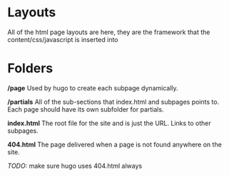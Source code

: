 # Layouts
All of the html page layouts are here, they are the framework that the content/css/javascript is inserted into

# Folders

**/page** Used by hugo to create each subpage dynamically.

**/partials** All of the sub-sections that index.html and subpages points to. Each page should have its own subfolder for partials.

**index.html** The root file for the site and is just the URL. Links to other subpages.

**404.html** The page delivered when a page is not found anywhere on the site.

*TODO:* make sure hugo uses 404.html always


